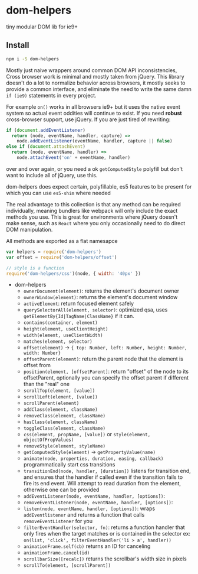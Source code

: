 # dom-helpers

tiny modular DOM lib for ie9+

## Install

```sh
npm i -S dom-helpers
```

Mostly just naive wrappers around common DOM API inconsistencies, Cross browser work is minimal and mostly taken from jQuery. This library doesn't do a lot to normalize behavior across browsers, it mostly seeks to provide a common interface, and eliminate the need to write the same damn `if (ie9)` statements in every project.

For example `on()` works in all browsers ie9+ but it uses the native event system so actual event oddities will continue to exist. If you need **robust** cross-browser support, use jQuery. If you are just tired of rewriting:

```js
if (document.addEventListener)
  return (node, eventName, handler, capture) =>
    node.addEventListener(eventName, handler, capture || false)
else if (document.attachEvent)
  return (node, eventName, handler) =>
    node.attachEvent('on' + eventName, handler)
```

over and over again, or you need a ok `getComputedStyle` polyfill but don't want to include all of jQuery, use this.

dom-helpers does expect certain, polyfillable, es5 features to be present for which you can use `es5-shim` where needed

The real advantage to this collection is that any method can be required individually, meaning bundlers like webpack will only include the exact methods you use. This is great for environments where jQuery doesn't make sense, such as `React` where you only occasionally need to do direct DOM manipulation.

All methods are exported as a flat namesapce

```js
var helpers = require('dom-helpers')
var offset = require('dom-helpers/offset')

// style is a function
require('dom-helpers/css')(node, { width: '40px' })
```

- dom-helpers
  - `ownerDocument(element)`: returns the element's document owner
  - `ownerWindow(element)`: returns the element's document window
  - `activeElement`: return focused element safely
  - `querySelectorAll(element, selector)`: optimized qsa, uses `getElementBy{Id|TagName|ClassName}` if it can.
  - `contains(container, element)`
  - `height(element, useClientHeight)`
  - `width(element, useClientWidth)`
  - `matches(element, selector)`
  - `offset(element)` -> `{ top: Number, left: Number, height: Number, width: Number}`
  - `offsetParent(element)`: return the parent node that the element is offset from
  - `position(element, [offsetParent]`: return "offset" of the node to its offsetParent, optionally you can specify the offset parent if different than the "real" one
  - `scrollTop(element, [value])`
  - `scrollLeft(element, [value])`
  - `scrollParent(element)`
  - `addClass(element, className)`
  - `removeClass(element, className)`
  - `hasClass(element, className)`
  - `toggleClass(element, className)`
  - `css(element, propName, [value])` or `style(element, objectOfPropValues)`
  - `removeStyle(element, styleName)`
  - `getComputedStyle(element)` -> `getPropertyValue(name)`
  - `animate(node, properties, duration, easing, callback)` programmatically start css transitions
  - `transitionEnd(node, handler, [duration])` listens for transition end, and ensures that the handler if called even if the transition fails to fire its end event. Will attempt to read duration from the element, otherwise one can be provided
  - `addEventListener(node, eventName, handler, [options])`:
  - `removeEventListener(node, eventName, handler, [options])`:
  - `listen(node, eventName, handler, [options])`: wraps `addEventlistener` and returns a function that calls `removeEventListener` for you
  - `filterEventHandler(selector, fn)`: returns a function handler that only fires when the target matches or is contained in the selector ex: `on(list, 'click', filterEventHandler('li > a', handler))`
  - `animationFrame.self(cb)` returns an ID for canceling
  - `animationFrame.cancel(id)`
  - `scrollbarSize([recalc])` returns the scrollbar's width size in pixels
  - `scrollTo(element, [scrollParent])`
